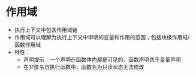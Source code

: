 # 作用域
  - 执行上下文中包含作用域链
  - 作用域可以理解为执行上下文中申明的变量和作用的范围；包括块级作用域/函数作用域
  - 特性：
    - 声明提前：一个声明在函数体内都是可见的，函数声明优于变量声明
    - 在非匿名自执行函数中，函数名为只读状态无法修改